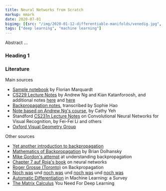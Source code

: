 ```yaml
---
title: Neural Networks from Scratch
markup: mmark
date: 2020-07-01
bigimg: [{src: "/img/2020-01-12-differentiable-manifolds/venedig.jpg", desc: "Venice, heading for a thunder storm (July 2019)"}]
tags: ["deep learning", "machine learning"]
---
```


Abstract ...


<!--more-->


### Heading 1


### Literature

Main sources
* [Sample notebook](https://pad.gwdg.de/s/HJtiTE__U#Lecture-Notes) by Florian Marquardt 
* [CS229 Lecture Notes](http://cs229.stanford.edu/notes/cs229-notes-deep_learning.pdf) by Andrew Ng and Kian Katanforoosh, and additional notes [here](http://cs229.stanford.edu/notes-spring2019/backprop.pdf) and [here](http://ufldl.stanford.edu/tutorial/supervised/MultiLayerNeuralNetworks/)
* [Backpropagation notes](https://www.notaphonologist.com/teaching/ling380780/jan23.pdf), transcribed by Sophie Hao
* [Note based on Andrew Ng's course](https://www.efavdb.com/backpropagation-in-neural-networks), by Cathy Yeh
* Standford [CS231n Lecture Notes](https://cs231n.github.io/optimization-2/#staged) on Convolutional Neural Networks for Visual Recognition, by Fei-Fei Li and others
* [Oxford Visual Geometry Group](http://www.robots.ox.ac.uk/~vgg/practicals/cnn/#part-2-back-propagation-and-derivatives)

Other sources
* [Yet another introduction to backpropagation
](https://www.kamperh.com/notes/kamper_backprop17.pdf)
* [Mathematics of Backpropagation](http://www.briandolhansky.com/blog/2013/9/27/artificial-neural-networks-backpropagation-part-4) by Brian Dolhansky 
* [Mike Gordon's attempt](https://www.cl.cam.ac.uk/archive/mjcg/plans/Backpropagation.pdf) at understanding backpropagation
* [Chapter 7 auf Roja's book](https://page.mi.fu-berlin.de/rojas/neural/chapter/K7.pdf) on neural networks
* [Roger Grosse (Toronto)](https://www.cs.toronto.edu/~mren/teach/csc411_19s/lec/lec10_notes2.pdf) on Backpropagation
* [Noch was](https://www.inf.ed.ac.uk/teaching/courses/mlpr/2017/notes/w5a_backprop.pdf) und [noch was](https://www.jeremyjordan.me/neural-networks-training/) und [noch was](https://colah.github.io/posts/2015-08-Backprop/) und [noch was](http://d2l.ai/chapter_multilayer-perceptrons/backprop.html#backpropagation)
* [Automatic Differentiation](https://arxiv.org/pdf/1502.05767.pdf) in Machine Learning: a Survey
* [The Matrix Calculus](https://explained.ai/matrix-calculus/index.html) You Need For Deep Learning